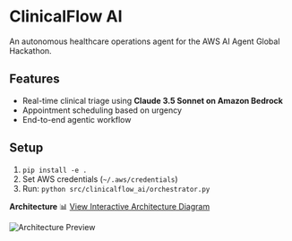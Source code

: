 # ClinicalFlow AI
An autonomous healthcare operations agent for the AWS AI Agent Global Hackathon.

## Features
- Real-time clinical triage using **Claude 3.5 Sonnet on Amazon Bedrock**
- Appointment scheduling based on urgency
- End-to-end agentic workflow

## Setup
1. `pip install -e .`
2. Set AWS credentials (`~/.aws/credentials`)
3. Run: `python src/clinicalflow_ai/orchestrator.py`

**Architecture**
📊 [View Interactive Architecture Diagram](https://shantanup108.github.io/clinicalflow-ai/docs/healthcare_architecture_diagram.html)

![Architecture Preview](docs/architecture_preview.png)
